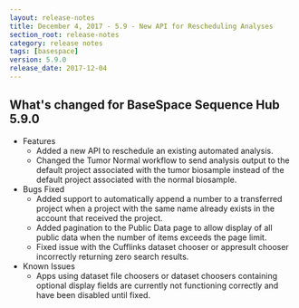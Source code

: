 ```yaml
---
layout: release-notes
title: December 4, 2017 - 5.9 - New API for Rescheduling Analyses
section_root: release-notes
category: release notes
tags: [basespace]
version: 5.9.0
release_date: 2017-12-04
---
```


## What's changed for BaseSpace Sequence Hub 5.9.0

- Features
  - Added a new API to reschedule an existing automated analysis.
  - Changed the Tumor Normal workflow to send analysis output to the default project associated with the tumor biosample instead of the default project associated with the normal biosample.
- Bugs Fixed
  - Added support to automatically append a number to a transferred project when a project with the same name already exists in the account that received the project.
  - Added pagination to the Public Data page to allow display of all public data when the number of items exceeds the page limit.
  - Fixed issue with the Cufflinks dataset chooser or appresult chooser incorrectly returning zero search results.
- Known Issues
  - Apps using dataset file choosers or dataset choosers containing optional display fields are currently not functioning correctly and have been disabled until fixed.
